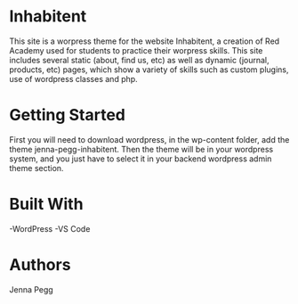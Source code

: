 # Inhabitent

This site is a worpress theme for the website Inhabitent, a creation of Red Academy used for students to practice their worpress skills. This site includes several static (about, find us, etc) as well as dynamic (journal, products, etc) pages, which show a variety of skills such as custom plugins, use of wordpress classes and php.

# Getting Started

First you will need to download wordpress, in the wp-content folder, add the theme jenna-pegg-inhabitent. Then the theme will be in your wordpress system, and you just have to select it in your backend wordpress admin theme section. 

# Built With
-WordPress
-VS Code

# Authors

Jenna Pegg
